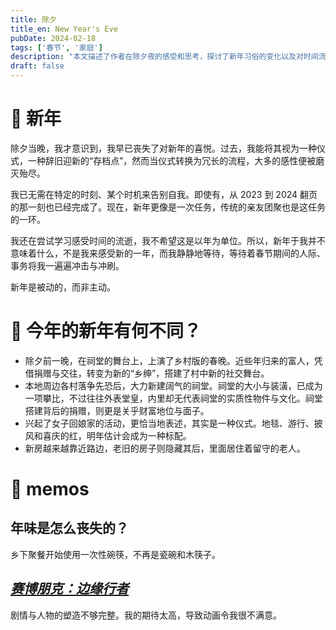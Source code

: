 ```yaml
---
title: 除夕
title_en: New Year's Eve
pubDate: 2024-02-18
tags: ['春节', '家庭']
description: "本文描述了作者在除夕夜的感受和思考，探讨了新年习俗的变化以及对时间流逝的感悟。"
draft: false
---
```


# 🎇 新年

除夕当晚，我才意识到，我早已丧失了对新年的喜悦。过去，我能将其视为一种仪式，一种辞旧迎新的“存档点”，然而当仪式转换为冗长的流程，大多的感性便被磨灭殆尽。

我已无需在特定的时刻、某个时机来告别自我。即使有，从 2023 到 2024 翻页的那一刻也已经完成了。现在，新年更像是一次任务，传统的亲友团聚也是这任务的一环。

我还在尝试学习感受时间的流逝，我不希望这是以年为单位。所以，新年于我并不意味着什么，不是我来感受新的一年，而我静静地等待，等待着春节期间的人际、事务将我一遍遍冲击与冲刷。

新年是被动的，而非主动。

# 🧨 今年的新年有何不同？

- 除夕前一晚，在祠堂的舞台上，上演了乡村版的春晚。近些年归来的富人，凭借捐赠与交往，转变为新的“乡绅”，搭建了村中新的社交舞台。
- 本地周边各村落争先恐后，大力新建阔气的祠堂。祠堂的大小与装潢，已成为一项攀比，不过往往外表堂皇，内里却无代表祠堂的实质性物件与文化。祠堂搭建背后的捐赠，则更是关乎财富地位与面子。
- 兴起了女子回娘家的活动，更恰当地表述，其实是一种仪式。地毯、游行、披风和喜庆的红，明年估计会成为一种标配。
- 新房越来越靠近路边，老旧的房子则隐藏其后，里面居住着留守的老人。

# 📝 memos

## 年味是怎么丧失的？

乡下聚餐开始使用一次性碗筷，不再是瓷碗和木筷子。

## [*赛博朋克：边缘行者*](https://movie.douban.com/subject/35118256/)

剧情与人物的塑造不够完整。我的期待太高，导致动画令我很不满意。